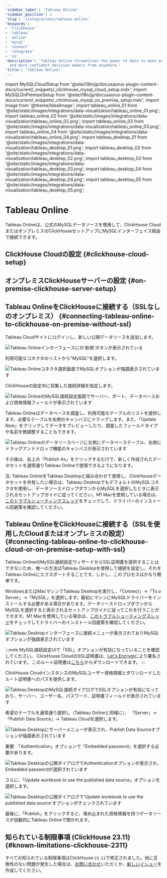 ```yaml
---
'sidebar_label': 'Tableau Online'
'sidebar_position': 2
'slug': '/integrations/tableau-online'
'keywords':
- 'clickhouse'
- 'tableau'
- 'online'
- 'mysql'
- 'connect'
- 'integrate'
- 'ui'
'description': 'Tableau Online streamlines the power of data to make people faster
  and more confident decision makers from anywhere.'
'title': 'Tableau Online'
---
```


import MySQLCloudSetup from '@site/i18n/jp/docusaurus-plugin-content-docs/current/_snippets/_clickhouse_mysql_cloud_setup.mdx';
import MySQLOnPremiseSetup from '@site/i18n/jp/docusaurus-plugin-content-docs/current/_snippets/_clickhouse_mysql_on_premise_setup.mdx';
import Image from '@theme/IdealImage';
import tableau_online_01 from '@site/static/images/integrations/data-visualization/tableau_online_01.png';
import tableau_online_02 from '@site/static/images/integrations/data-visualization/tableau_online_02.png';
import tableau_online_03 from '@site/static/images/integrations/data-visualization/tableau_online_03.png';
import tableau_online_04 from '@site/static/images/integrations/data-visualization/tableau_online_04.png';
import tableau_desktop_01 from '@site/static/images/integrations/data-visualization/tableau_desktop_01.png';
import tableau_desktop_02 from '@site/static/images/integrations/data-visualization/tableau_desktop_02.png';
import tableau_desktop_03 from '@site/static/images/integrations/data-visualization/tableau_desktop_03.png';
import tableau_desktop_04 from '@site/static/images/integrations/data-visualization/tableau_desktop_04.png';
import tableau_desktop_05 from '@site/static/images/integrations/data-visualization/tableau_desktop_05.png';


# Tableau Online

Tableau Onlineは、公式のMySQLデータソースを使用して、ClickHouse CloudまたはオンプレミスのClickHouseセットアップにMySQLインターフェイス経由で接続できます。

## ClickHouse Cloudの設定 {#clickhouse-cloud-setup}
<MySQLCloudSetup />

## オンプレミスClickHouseサーバーの設定 {#on-premise-clickhouse-server-setup}
<MySQLOnPremiseSetup />

## Tableau OnlineをClickHouseに接続する（SSLなしのオンプレミス） {#connecting-tableau-online-to-clickhouse-on-premise-without-ssl}

Tableau Cloudサイトにログインし、新しい公開データソースを追加します。

<Image size="md" img={tableau_online_01} alt="Tableau Onlineインターフェースにの'新規'ボタンが表示されている" border />
<br/>

利用可能なコネクタのリストから"MySQL"を選択します。

<Image size="md" img={tableau_online_02} alt="Tableau Onlineコネクタ選択画面でMySQLオプションが強調表示されています" border />
<br/>

ClickHouseの設定中に収集した接続詳細を指定します。

<Image size="md" img={tableau_online_03} alt="Tableau OnlineのMySQL接続設定画面でサーバー、ポート、データベースおよび資格情報フィールドが表示されています" border />
<br/>

Tableau Onlineはデータベースを調査し、利用可能なテーブルのリストを提供します。必要なテーブルを右側のキャンバスにドラッグします。また、「Update Now」をクリックしてデータをプレビューしたり、調査したフィールドタイプや名前を微調整することもできます。

<Image size="md" img={tableau_online_04} alt="Tableau Onlineのデータソースページに左側にデータベーステーブル、右側にドラッグアンドドロップ機能のキャンバスが表示されています" border />
<br/>

その後は、右上の「Publish As」をクリックするだけで、新しく作成されたデータセットを通常通りTableau Onlineで使用できるようになります。

注: Tableau OnlineをTableau Desktopと組み合わせて使用し、ClickHouseデータセットを共有したい場合は、Tableau DesktopでもデフォルトのMySQLコネクタを使用し、データソースドロップダウンからMySQLを選択したときに表示されるセットアップガイドに従ってください。M1 Macを使用している場合は、[このトラブルシューティングスレッド](https://community.tableau.com/s/question/0D58b0000Ar6OhvCQE/unable-to-install-mysql-driver-for-m1-mac)をチェックして、ドライバーのインストール回避策を確認してください。

## Tableau OnlineをClickHouseに接続する（SSLを使用したCloudまたはオンプレミスの設定） {#connecting-tableau-online-to-clickhouse-cloud-or-on-premise-setup-with-ssl}

Tableau OnlineのMySQL接続設定ウィザードからSSL証明書を提供することはできないため、唯一の方法はTableau Desktopを使用して接続を設定し、それをTableau Onlineにエクスポートすることです。しかし、このプロセスはかなり簡単です。

WindowsまたはMacマシンでTableau Desktopを実行し、「Connect」->「To a Server」->「MySQL」を選択します。最初にマシンにMySQLドライバーをインストールする必要がある場合があります。データソースドロップダウンからMySQLを選択すると表示されるセットアップガイドに従ってこれを行うことができます。M1 Macを使用している場合は、[このトラブルシューティングスレッド](https://community.tableau.com/s/question/0D58b0000Ar6OhvCQE/unable-to-install-mysql-driver-for-m1-mac)をチェックしてドライバーのインストール回避策を確認してください。

<Image size="md" img={tableau_desktop_01} alt="Tableau Desktopインターフェースに接続メニューが表示されておりMySQLオプションが強調表示されています" border />
<br/>

:::note
MySQL接続設定UIで「SSL」オプションが有効になっていることを確認してください。 
ClickHouse CloudのSSL証明書は、[Let's Encrypt](https://letsencrypt.org/certificates/)により署名されています。 
このルート証明書は[こちら](https://letsencrypt.org/certs/isrgrootx1.pem)からダウンロードできます。
:::

ClickHouse CloudインスタンスのMySQLユーザー資格情報とダウンロードしたルート証明書へのパスを提供します。

<Image size="sm" img={tableau_desktop_02} alt="Tableau DesktopのMySQL接続ダイアログでSSLオプションが有効になっており、サーバー、ユーザー名、パスワード、証明書フィールドが表示されています" border />
<br/>

希望のテーブルを通常通り選択し（Tableau Onlineと同様に）、 
「Server」->「Publish Data Source」-> Tableau Cloudを選択します。

<Image size="md" img={tableau_desktop_03} alt="Tableau Desktopにサーバーメニューが表示され、Publish Data Sourceオプションが強調表示されています" border />
<br/>

重要: 「Authentication」オプションで「Embedded password」を選択する必要があります。

<Image size="md" img={tableau_desktop_04} alt="Tableau Desktopの公開ダイアログでAuthenticationオプションが表示され、Embedded passwordが選択されています" border />
<br/>

さらに、「Update workbook to use the published data source」オプションを選択します。

<Image size="sm" img={tableau_desktop_05} alt="Tableau Desktopの公開ダイアログで'Update workbook to use the published data source'オプションがチェックされています" border />
<br/>

最後に、「Publish」をクリックすると、埋め込まれた資格情報を持つデータソースが自動的にTableau Onlineで開かれます。

## 知られている制限事項 (ClickHouse 23.11) {#known-limitations-clickhouse-2311}

すべての知られている制限事項はClickHouse `23.11`で修正されました。他に互換性のない問題が発生した場合は、[お問い合わせ](https://clickhouse.com/company/contact)いただくか、[新しいイシュー](https://github.com/ClickHouse/ClickHouse/issues)を作成してください。
